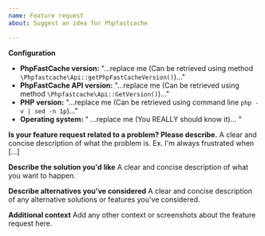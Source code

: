 ```yaml
---
name: Feature request
about: Suggest an idea for Phpfastcache

---
```


**Configuration**
- **PhpFastCache version:** "...replace me (Can be retrieved using method `\Phpfastcache\Api::getPhpFastCacheVersion()`)..."
- **PhpFastCache API version:** "...replace me (Can be retrieved using method `\Phpfastcache\Api::GetVersion()`)..."
- **PHP version:** "...replace me (Can be retrieved using command line `php -v | sed -n 1p`)..."
- **Operating system:** " ...replace me (You REALLY should know it)... "

**Is your feature request related to a problem? Please describe.**
A clear and concise description of what the problem is. Ex. I'm always frustrated when [...]

**Describe the solution you'd like**
A clear and concise description of what you want to happen.

**Describe alternatives you've considered**
A clear and concise description of any alternative solutions or features you've considered.

**Additional context**
Add any other context or screenshots about the feature request here.
